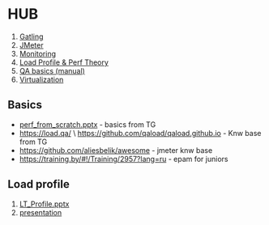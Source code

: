 # HUB

1. [Gatling](gatling)
2. [JMeter](jmeter)
3. [Monitoring](monitoring)
4. [Load Profile & Perf Theory](theory)
5. [QA basics (manual)](qa)
6. [Virtualization](virtualization)

## Basics
* [perf_from_scratch.pptx](assets/perf_from_scratch.pptx) - basics from TG
* https://load.qa/ \ https://github.com/qaload/qaload.github.io - Knw base from TG
* https://github.com/aliesbelik/awesome - jmeter knw base
* https://training.by/#!/Training/2957?lang=ru -  epam for juniors

## Load profile
1. [LT_Profile.pptx](https://github.com/pflb/LT_Profile)
2. [presentation](https://docs.google.com/presentation/d/1Vfw6_FIYxJxfsIW1-OFaj-SOmLZYUkJuM-k7wvcNhAE/edit#slide=id.g8977d36562_0_81)




